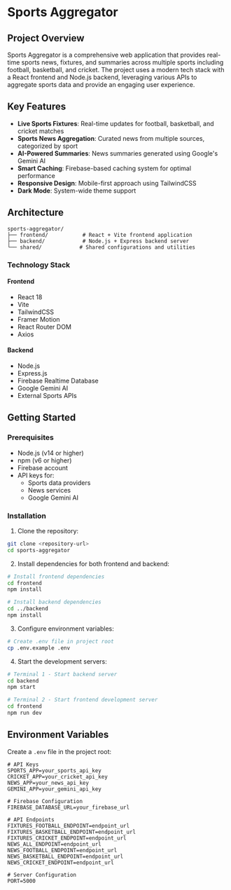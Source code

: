 # Sports Aggregator

## Project Overview

Sports Aggregator is a comprehensive web application that provides real-time sports news, fixtures, and summaries across multiple sports including football, basketball, and cricket. The project uses a modern tech stack with a React frontend and Node.js backend, leveraging various APIs to aggregate sports data and provide an engaging user experience.

## Key Features

- **Live Sports Fixtures**: Real-time updates for football, basketball, and cricket matches
- **Sports News Aggregation**: Curated news from multiple sources, categorized by sport
- **AI-Powered Summaries**: News summaries generated using Google's Gemini AI
- **Smart Caching**: Firebase-based caching system for optimal performance
- **Responsive Design**: Mobile-first approach using TailwindCSS
- **Dark Mode**: System-wide theme support

## Architecture

```
sports-aggregator/
├── frontend/           # React + Vite frontend application
├── backend/            # Node.js + Express backend server
└── shared/            # Shared configurations and utilities
```

### Technology Stack

#### Frontend
- React 18
- Vite
- TailwindCSS
- Framer Motion
- React Router DOM
- Axios

#### Backend
- Node.js
- Express.js
- Firebase Realtime Database
- Google Gemini AI
- External Sports APIs

## Getting Started

### Prerequisites
- Node.js (v14 or higher)
- npm (v6 or higher)
- Firebase account
- API keys for:
  - Sports data providers
  - News services
  - Google Gemini AI

### Installation

1. Clone the repository:
```bash
git clone <repository-url>
cd sports-aggregator
```

2. Install dependencies for both frontend and backend:
```bash
# Install frontend dependencies
cd frontend
npm install

# Install backend dependencies
cd ../backend
npm install
```

3. Configure environment variables:
```bash
# Create .env file in project root
cp .env.example .env
```

4. Start the development servers:
```bash
# Terminal 1 - Start backend server
cd backend
npm start

# Terminal 2 - Start frontend development server
cd frontend
npm run dev
```

## Environment Variables

Create a `.env` file in the project root:

```env
# API Keys
SPORTS_APP=your_sports_api_key
CRICKET_APP=your_cricket_api_key
NEWS_APP=your_news_api_key
GEMINI_APP=your_gemini_api_key

# Firebase Configuration
FIREBASE_DATABASE_URL=your_firebase_url

# API Endpoints
FIXTURES_FOOTBALL_ENDPOINT=endpoint_url
FIXTURES_BASKETBALL_ENDPOINT=endpoint_url
FIXTURES_CRICKET_ENDPOINT=endpoint_url
NEWS_ALL_ENDPOINT=endpoint_url
NEWS_FOOTBALL_ENDPOINT=endpoint_url
NEWS_BASKETBALL_ENDPOINT=endpoint_url
NEWS_CRICKET_ENDPOINT=endpoint_url

# Server Configuration
PORT=5000
```
